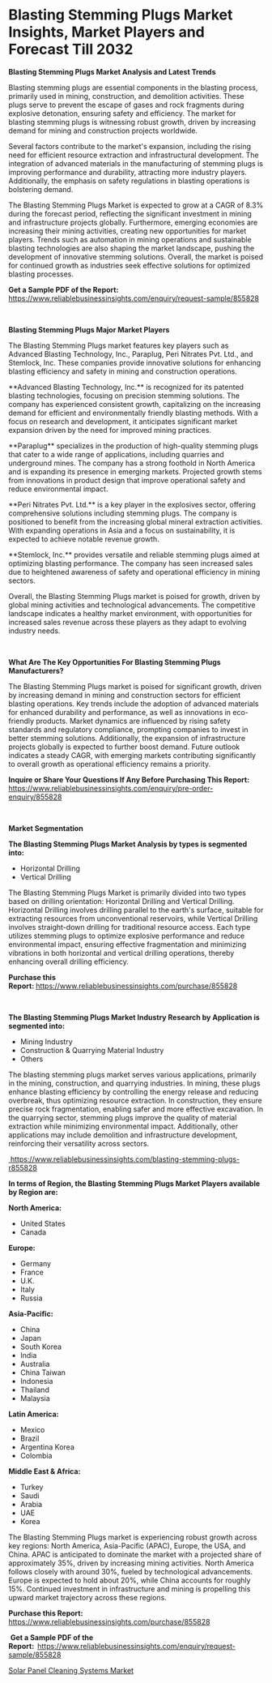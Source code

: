 <p><h1>Blasting Stemming Plugs Market Insights, Market Players and Forecast Till 2032</h1></p><p><strong>Blasting Stemming Plugs Market Analysis and Latest Trends</strong></p>
<p><p>Blasting stemming plugs are essential components in the blasting process, primarily used in mining, construction, and demolition activities. These plugs serve to prevent the escape of gases and rock fragments during explosive detonation, ensuring safety and efficiency. The market for blasting stemming plugs is witnessing robust growth, driven by increasing demand for mining and construction projects worldwide.</p><p>Several factors contribute to the market's expansion, including the rising need for efficient resource extraction and infrastructural development. The integration of advanced materials in the manufacturing of stemming plugs is improving performance and durability, attracting more industry players. Additionally, the emphasis on safety regulations in blasting operations is bolstering demand.</p><p>The Blasting Stemming Plugs Market is expected to grow at a CAGR of 8.3% during the forecast period, reflecting the significant investment in mining and infrastructure projects globally. Furthermore, emerging economies are increasing their mining activities, creating new opportunities for market players. Trends such as automation in mining operations and sustainable blasting technologies are also shaping the market landscape, pushing the development of innovative stemming solutions. Overall, the market is poised for continued growth as industries seek effective solutions for optimized blasting processes.</p></p>
<p><strong>Get a Sample PDF of the Report:&nbsp;</strong> <a href="https://www.reliablebusinessinsights.com/enquiry/request-sample/855828?utm_campaign=2475&utm_medium=2&utm_source=Github&utm_content=ia&utm_term=16022025&utm_id=blasting-stemming-plugs">https://www.reliablebusinessinsights.com/enquiry/request-sample/855828</a></p>
<p>&nbsp;</p>
<p><strong>Blasting Stemming Plugs Major Market Players</strong></p>
<p><p>The Blasting Stemming Plugs market features key players such as Advanced Blasting Technology, Inc., Paraplug, Peri Nitrates Pvt. Ltd., and Stemlock, Inc. These companies provide innovative solutions for enhancing blasting efficiency and safety in mining and construction operations.</p><p>**Advanced Blasting Technology, Inc.** is recognized for its patented blasting technologies, focusing on precision stemming solutions. The company has experienced consistent growth, capitalizing on the increasing demand for efficient and environmentally friendly blasting methods. With a focus on research and development, it anticipates significant market expansion driven by the need for improved mining practices.</p><p>**Paraplug** specializes in the production of high-quality stemming plugs that cater to a wide range of applications, including quarries and underground mines. The company has a strong foothold in North America and is expanding its presence in emerging markets. Projected growth stems from innovations in product design that improve operational safety and reduce environmental impact.</p><p>**Peri Nitrates Pvt. Ltd.** is a key player in the explosives sector, offering comprehensive solutions including stemming plugs. The company is positioned to benefit from the increasing global mineral extraction activities. With expanding operations in Asia and a focus on sustainability, it is expected to achieve notable revenue growth.</p><p>**Stemlock, Inc.** provides versatile and reliable stemming plugs aimed at optimizing blasting performance. The company has seen increased sales due to heightened awareness of safety and operational efficiency in mining sectors. </p><p>Overall, the Blasting Stemming Plugs market is poised for growth, driven by global mining activities and technological advancements. The competitive landscape indicates a healthy market environment, with opportunities for increased sales revenue across these players as they adapt to evolving industry needs.</p></p>
<p>&nbsp;</p>
<p><strong>What Are The Key Opportunities For Blasting Stemming Plugs Manufacturers?</strong></p>
<p><p>The Blasting Stemming Plugs market is poised for significant growth, driven by increasing demand in mining and construction sectors for efficient blasting operations. Key trends include the adoption of advanced materials for enhanced durability and performance, as well as innovations in eco-friendly products. Market dynamics are influenced by rising safety standards and regulatory compliance, prompting companies to invest in better stemming solutions. Additionally, the expansion of infrastructure projects globally is expected to further boost demand. Future outlook indicates a steady CAGR, with emerging markets contributing significantly to overall growth as operational efficiency remains a priority.</p></p>
<p><strong>Inquire or Share Your Questions If Any Before Purchasing This Report:</strong> <a href="https://www.reliablebusinessinsights.com/enquiry/pre-order-enquiry/855828?utm_campaign=2475&utm_medium=2&utm_source=Github&utm_content=ia&utm_term=16022025&utm_id=blasting-stemming-plugs">https://www.reliablebusinessinsights.com/enquiry/pre-order-enquiry/855828</a></p>
<p>&nbsp;</p>
<p><strong>Market Segmentation</strong></p>
<p><strong>The Blasting Stemming Plugs Market Analysis by types is segmented into:</strong></p>
<p><ul><li>Horizontal Drilling</li><li>Vertical Drilling</li></ul></p>
<p><p>The Blasting Stemming Plugs Market is primarily divided into two types based on drilling orientation: Horizontal Drilling and Vertical Drilling. Horizontal Drilling involves drilling parallel to the earth's surface, suitable for extracting resources from unconventional reservoirs, while Vertical Drilling involves straight-down drilling for traditional resource access. Each type utilizes stemming plugs to optimize explosive performance and reduce environmental impact, ensuring effective fragmentation and minimizing vibrations in both horizontal and vertical drilling operations, thereby enhancing overall drilling efficiency.</p></p>
<p><strong>Purchase this Report:&nbsp;</strong><a href="https://www.reliablebusinessinsights.com/purchase/855828?utm_campaign=2475&utm_medium=2&utm_source=Github&utm_content=ia&utm_term=16022025&utm_id=blasting-stemming-plugs">https://www.reliablebusinessinsights.com/purchase/855828</a></p>
<p>&nbsp;</p>
<p><strong>The Blasting Stemming Plugs Market Industry Research by Application is segmented into:</strong></p>
<p><ul><li>Mining Industry</li><li>Construction & Quarrying Material Industry</li><li>Others</li></ul></p>
<p><p>The blasting stemming plugs market serves various applications, primarily in the mining, construction, and quarrying industries. In mining, these plugs enhance blasting efficiency by controlling the energy release and reducing overbreak, thus optimizing resource extraction. In construction, they ensure precise rock fragmentation, enabling safer and more effective excavation. In the quarrying sector, stemming plugs improve the quality of material extraction while minimizing environmental impact. Additionally, other applications may include demolition and infrastructure development, reinforcing their versatility across sectors.</p></p>
<p><a href="https://www.reliablebusinessinsights.com/blasting-stemming-plugs-r855828?utm_campaign=2475&utm_medium=2&utm_source=Github&utm_content=ia&utm_term=16022025&utm_id=blasting-stemming-plugs">&nbsp;https://www.reliablebusinessinsights.com/blasting-stemming-plugs-r855828</a></p>
<p><strong>In terms of Region, the Blasting Stemming Plugs Market Players available by Region are:</strong></p>
<p>
    <p> <strong> North America: </strong>
        <ul>
            <li>United States</li>
            <li>Canada</li>
        </ul>
        </p> 
    <p> <strong> Europe: </strong>
        <ul>
            <li>Germany</li>
            <li>France</li>
            <li>U.K.</li>
            <li>Italy</li>
            <li>Russia</li>
        </ul>
        </p> 
    <p> <strong> Asia-Pacific: </strong>
        <ul>
            <li>China</li>
            <li>Japan</li>
            <li>South Korea</li>
            <li>India</li>
            <li>Australia</li>
            <li>China Taiwan</li>
            <li>Indonesia</li>
            <li>Thailand</li>
            <li>Malaysia</li>
        </ul>
        </p> 
    <p> <strong> Latin America: </strong>
        <ul>
            <li>Mexico</li>
            <li>Brazil</li>
            <li>Argentina Korea</li>
            <li>Colombia</li>
        </ul>
        </p> 
    <p> <strong> Middle East & Africa: </strong>
        <ul>
            <li>Turkey</li>
            <li>Saudi</li>
            <li>Arabia</li>
            <li>UAE</li>
            <li>Korea</li>
        </ul>
    </p>
    </p>
<p><p>The Blasting Stemming Plugs market is experiencing robust growth across key regions: North America, Asia-Pacific (APAC), Europe, the USA, and China. APAC is anticipated to dominate the market with a projected share of approximately 35%, driven by increasing mining activities. North America follows closely with around 30%, fueled by technological advancements. Europe is expected to hold about 20%, while China accounts for roughly 15%. Continued investment in infrastructure and mining is propelling this upward market trajectory across these regions.</p></p>
<p><strong>Purchase this Report: </strong><a href="https://www.reliablebusinessinsights.com/purchase/855828?utm_campaign=2475&utm_medium=2&utm_source=Github&utm_content=ia&utm_term=16022025&utm_id=blasting-stemming-plugs">https://www.reliablebusinessinsights.com/purchase/855828</a></p>
<p>&nbsp;<strong>Get a Sample PDF of the Report:&nbsp;&nbsp;</strong><a href="https://www.reliablebusinessinsights.com/enquiry/request-sample/855828?utm_campaign=2475&utm_medium=2&utm_source=Github&utm_content=ia&utm_term=16022025&utm_id=blasting-stemming-plugs">https://www.reliablebusinessinsights.com/enquiry/request-sample/855828</a></p>
<p><strong></strong></p>
<p><p><a href="https://github.com/bogganbillie6969/Market-Research-Report-List-1/blob/main/solar-panel-cleaning-systems-market.md?utm_campaign=2475&utm_medium=2&utm_source=Github&utm_content=ia&utm_term=16022025&utm_id=blasting-stemming-plugs">Solar Panel Cleaning Systems Market</a></p></p>